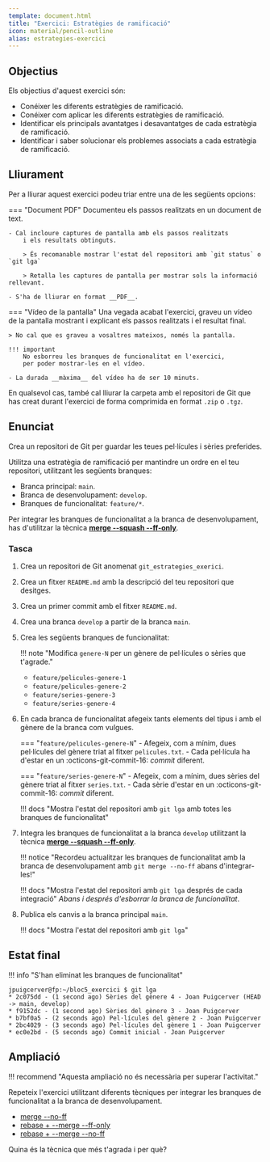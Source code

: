 ```yaml
---
template: document.html
title: "Exercici: Estratègies de ramificació"
icon: material/pencil-outline
alias: estrategies-exercici
---
```


## Objectius
Els objectius d'aquest exercici són:

- Conéixer les diferents estratègies de ramificació.
- Conéixer com aplicar les diferents estratègies de ramificació.
- Identificar els principals avantatges i desavantatges de cada estratègia de ramificació.
- Identificar i saber solucionar els problemes associats a cada estratègia de ramificació.


## Lliurament
Per a lliurar aquest exercici podeu triar entre una de les següents opcions:

=== "Document PDF"
    Documenteu els passos realitzats en un document de text.

    - Cal incloure captures de pantalla amb els passos realitzats
        i els resultats obtinguts.

        > És recomanable mostrar l'estat del repositori amb `git status` o `git lga`

        > Retalla les captures de pantalla per mostrar sols la informació rellevant.
    
    - S'ha de lliurar en format __PDF__.

=== "Vídeo de la pantalla"
    Una vegada acabat l'exercici, graveu un vídeo de la pantalla
    mostrant i explicant els passos realitzats i el resultat final.

    > No cal que es graveu a vosaltres mateixos, només la pantalla.

    !!! important
        No esborreu les branques de funcionalitat en l'exercici,
        per poder mostrar-les en el vídeo.

    - La durada __màxima__ del vídeo ha de ser 10 minuts.

En qualsevol cas, també cal lliurar la carpeta amb el repositori de Git
que has creat durant l'exercici de forma comprimida en format `.zip` o `.tgz`.
        

## Enunciat
Crea un repositori de Git per guardar les teues pel·lícules i sèries preferides.

Utilitza una estratègia de ramificació per mantindre un ordre en el teu repositori,
utilitzant les següents branques:

- Branca principal: `main`.
- Branca de desenvolupament: `develop`.
- Branques de funcionalitat: `feature/*`.

Per integrar les branques de funcionalitat a la branca de desenvolupament,
has d'utilitzar la tècnica [__merge --squash --ff-only__][merge-squash].

[merge-squash]: estrategies.md#merge-squash-ff-only

### Tasca

1. Crea un repositori de Git anomenat `git_estrategies_exerici`.
2. Crea un fitxer `README.md` amb la descripció del teu repositori
    que desitges.
3. Crea un primer commit amb el fitxer `README.md`.
4. Crea una branca `develop` a partir de la branca `main`.
5. Crea les següents branques de funcionalitat:

    !!! note "Modifica `genere-N` per un gènere de pel·lícules o sèries que t'agrade."

    - `feature/pelicules-genere-1`
    - `feature/pelicules-genere-2`
    - `feature/series-genere-3`
    - `feature/series-genere-4`

6. En cada branca de funcionalitat afegeix tants elements del tipus
    i amb el gènere de la branca com vulgues.

    === "`feature/pelicules-genere-N`"
        - Afegeix, com a mínim, dues pel·lícules del gènere triat al fitxer `pelicules.txt`.
        - Cada pel·lícula ha d'estar en un :octicons-git-commit-16: _commit_ diferent.

    === "`feature/series-genere-N`"
        - Afegeix, com a mínim, dues sèries del gènere triat al fitxer `series.txt`.
        - Cada sèrie d'estar en un :octicons-git-commit-16: _commit_ diferent.

    !!! docs "Mostra l'estat del repositori amb `git lga` amb totes les branques de funcionalitat"

7. Integra les branques de funcionalitat a la branca `develop`
    utilitzant la tècnica [__merge --squash --ff-only__][merge-squash].

    !!! notice "Recordeu actualitzar les branques de funcionalitat amb la branca de desenvolupament amb `git merge --no-ff` abans d'integrar-les!"

    !!! docs "Mostra l'estat del repositori amb `git lga` després de cada integració"
        _Abans i després d'esborrar la branca de funcionalitat_.

8. Publica els canvis a la branca principal `main`.

    !!! docs "Mostra l'estat del repositori amb `git lga`"

## Estat final
!!! info "S'han eliminat les branques de funcionalitat"

```shellconsole
jpuigcerver@fp:~/bloc5_exercici $ git lga
* 2c075dd - (1 second ago) Sèries del gènere 4 - Joan Puigcerver (HEAD -> main, develop)
* f9152dc - (1 second ago) Sèries del gènere 3 - Joan Puigcerver
* b7bf0a5 - (2 seconds ago) Pel·lícules del gènere 2 - Joan Puigcerver
* 2bc4029 - (3 seconds ago) Pel·lícules del gènere 1 - Joan Puigcerver
* ec0e2bd - (5 seconds ago) Commit inicial - Joan Puigcerver
```

## Ampliació

!!! recommend "Aquesta ampliació no és necessària per superar l'activitat."

Repeteix l'exercici utilitzant diferents tècniques
per integrar les branques de funcionalitat a la branca de desenvolupament.

- [merge --no-ff][merge-no-ff]
- [rebase + --merge --ff-only][rebase-merge-ff-only]
- [rebase + --merge --no-ff][rebase-merge-no-ff]

[merge-no-ff]: estrategies.md#merge-no-ff
[rebase-merge-ff-only]: estrategies.md#rebase-merge-ff-only
[rebase-merge-no-ff]: estrategies.md#rebase-merge-no-ff

Quina és la tècnica que més t'agrada i per què?
